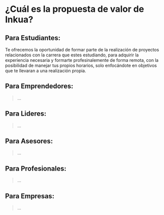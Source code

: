 # ¿Cuál es la propuesta de valor de Inkua?

## Para Estudiantes:
Te ofrecemos la oportunidad de formar parte de la realización de proyectos relacionados con la carrera que estes estudiando, para adquirir la experiencia necesaria y formarte profesinalemente de forma remota, con la posibilidad de manejar tus propios horarios, solo enfocándote en objetivos que te llevaran a una realización propia.

## Para Emprendedores:
> ...
## Para Lideres:
> ...
## Para Asesores:
> ...
## Para Profesionales:
> ...
## Para Empresas:
> ...
